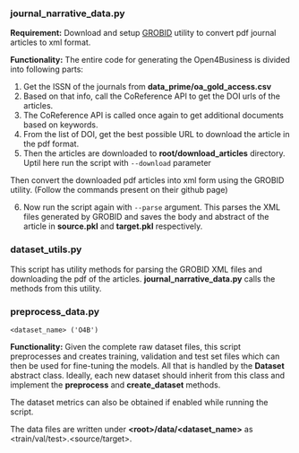 

 ### journal_narrative_data.py
**Requirement\:** Download and setup  [GROBID](https://github.com/kermitt2/grobid) utility to convert pdf journal articles to xml format.

**Functionality\:**  The entire code for generating the Open4Business is divided into following parts:
1. Get the ISSN of the journals from **data_prime/oa_gold_access.csv** 
2. Based on that info, call the CoReference API to get the DOI urls of the articles.
3. The CoReference API is called once again to get additional documents based on keywords.
4. From the list of DOI, get the best possible URL to download the article in the pdf format.
5. Then the articles are downloaded to **root/download_articles** directory.
Uptil here run the script with `--download` parameter

Then convert the downloaded pdf articles into xml form using the GROBID utility. (Follow the commands present on their github page)

6. Now run the script again with `--parse` argument. This parses the XML files generated by GROBID and saves the body and abstract of the article in **source.pkl** and **target.pkl** respectively.


### dataset_utils.py 
This script has utility methods for parsing the GROBID XML files and downloading the pdf of the articles.
**journal_narrative_data.py** calls the methods from this utility.

### preprocess_data.py
`<dataset_name> ('O4B')`

**Functionality\:** Given the complete raw dataset files, this script preprocesses and creates training, validation and test set files which can then be used for fine-tuning the models. All that is handled by the **Dataset** abstract class. Ideally, each new dataset should inherit from this class and implement the **preprocess** and **create_dataset** methods.

The dataset metrics can also be obtained if enabled while running the script.

The data files are written under **<root\>/data/<dataset_name\>** as <train/val/test>.<source/target>.



